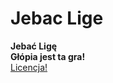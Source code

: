 # Jebac Lige
<b>Jebać Ligę</b> <br>
<b>Głópia jest ta gra!</b> <br>
<a href="LICENSE.md">Licencja!</a>